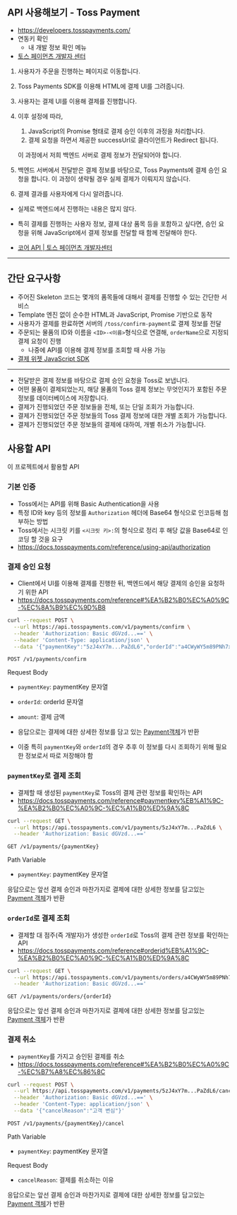 ## API 사용해보기 - Toss Payment
- https://developers.tosspayments.com/
- 연동키 확인
  - 내 개발 정보 확인 메뉴
- [토스 페이먼츠 개발자 센터](https://developers.tosspayments.com/sandbox)

1. 사용자가 주문을 진행하는 페이지로 이동합니다.
2. Toss Payments SDK를 이용해 HTML에 결제 UI를 그려줍니다.
3. 사용자는 결제 UI를 이용해 결제를 진행합니다.
4. 이후 설정에 따라,
    1. JavaScript의 Promise 형태로 결제 승인 이후의 과정을 처리합니다.
    2. 결제 요청을 하면서 제공한 successUrl로 클라이언트가 Redirect 됩니다.

   이 과정에서 저희 백엔드 서버로 결제 정보가 전달되어야 합니다.

5. 백엔드 서버에서 전달받은 결제 정보를 바탕으로, Toss Payments에 결제 승인 요청을 합니다. 이 과정이 생략될 경우 실제 결제가 이뤄지지 않습니다.
6. 결제 결과를 사용자에게 다시 알려줍니다.

- 실제로 백엔드에서 진행하는 내용은 많지 않다. 
- 특히 결제를 진행하는 사용자 정보, 결제 대상 품목 등을 포함하고 싶다면, 승인 요청을 위해 JavaScript에서 결제 정보를 전달할 때 함께 전달해야 한다.


- [코어 API | 토스 페이먼츠 개발자센터](https://docs.tosspayments.com/reference)

---
## 간단 요구사항
- 주어진 Skeleton 코드는 몇개의 품목들에 대해서 결제를 진행할 수 있는 간단한 서비스
- Template 엔진 없이 순수한 HTML과 JavaScript, Promise 기반으로 동작
- 사용자가 결제를 완료하면 서버의 `/toss/confirm-payment`로 결제 정보를 전달
- 주문되는 물품의 ID와 이름을 `<ID>-<이름>`형식으로 연결해, `orderName`으로 지정되 결제 요청이 진행
  - 나중에 API를 이용해 결제 정보를 조회할 때 사용 가능
- [결제 위젯 JavaScript SDK](https://docs.tosspayments.com/reference/widget-sdk#requestpayment%EA%B2%B0%EC%A0%9C-%EC%A0%95%EB%B3%B4)
---
- 전달받은 결제 정보를 바탕으로 결제 승인 요청을 Toss로 보냅니다.
- 어떤 물품이 결제되었는지, 해당 물품의 Toss 결제 정보는 무엇인지가 포함된 주문 정보를 데이터베이스에 저장합니다.
- 결제가 진행되었던 주문 정보들을 전체, 또는 단일 조회가 가능합니다.
- 결제가 진행되었던 주문 정보들의 Toss 결제 정보에 대한 개별 조회가 가능합니다.
- 결제가 진행되었던 주문 정보들의 결제에 대하여, 개별 취소가 가능합니다.

## 사용할 API
이 프로젝트에서 활용할 API

### 기본 인증
- Toss에서는 API를 위해 Basic Authentication을 사용
- 특정 ID와 key 등의 정보를 `Authorization` 헤더에 Base64 형식으로 인코등해 첨부하는 방법
- Toss에서는 시크릿 키를 `<시크릿 키>:`의 형식으로 정리 후 해당 값을 Base64로 인코딩 할 것을 요구
- https://docs.tosspayments.com/reference/using-api/authorization


### 결제 승인 요청
- Client에서 UI를 이용해 결제를 진행한 뒤, 백엔드에서 해당 결제의 승인을 요청하기 위한 API
- https://docs.tosspayments.com/reference#%EA%B2%B0%EC%A0%9C-%EC%8A%B9%EC%9D%B8
```Bash
curl --request POST \
  --url https://api.tosspayments.com/v1/payments/confirm \
  --header 'Authorization: Basic dGVzd...==' \
  --header 'Content-Type: application/json' \
  --data '{"paymentKey":"5zJ4xY7m...PaZdL6","orderId":"a4CWyWY5m89PNh7xJwhk1","amount":15000}'
```
`POST /v1/payments/confirm`

Request Body   
- `paymentKey`: paymentKey 문자열
- `orderId`: orderId 문자열
- `amount`: 결제 금액


- 응답으로는 결제에 대한 상세한 정보를 담고 있는 [Payment객체](https://docs.tosspayments.com/reference#payment-객체)가 반환
- 이중 특히 `paymentKey`와 `orderId`의 경우 추후 이 정보를 다시 조회하기 위해 필요한 정보로서 따로 저장해야 함


### `paymentKey`로 결제 조회
- 결제할 때 생성된 `paymentKey`로 Toss의 결제 관련 정보를 확인하는 API
- https://docs.tosspayments.com/reference#paymentkey%EB%A1%9C-%EA%B2%B0%EC%A0%9C-%EC%A1%B0%ED%9A%8C
```Bash
curl --request GET \
  --url https://api.tosspayments.com/v1/payments/5zJ4xY7m...PaZdL6 \
  --header 'Authorization: Basic dGVzd...=='
```
`GET /v1/payments/{paymentKey}`   

Path Variable   
- `paymentKey`: paymentKey 문자열

응답으로는 앞선 결제 승인과 마찬가지로 결제에 대한 상세한 정보를 담고있는 [Payment 객체](https://docs.tosspayments.com/reference#payment-객체)가 반환

### `orderId`로 결제 조회
- 결제할 대 점주(즉 개발자)가 생성한 `orderId`로 Toss의 결제 관련 정보를 확인하는 API
- https://docs.tosspayments.com/reference#orderid%EB%A1%9C-%EA%B2%B0%EC%A0%9C-%EC%A1%B0%ED%9A%8C
```Bash
curl --request GET \
  --url https://api.tosspayments.com/v1/payments/orders/a4CWyWY5m89PNh7xJwhk1 \
  --header 'Authorization: Basic dGVzd...=='
```
`GET /v1/payments/orders/{orderId}`

응답으로는 앞선 결제 승인과 마찬가지로 결제에 대한 상세한 정보를 담고있는 [Payment 객체](https://docs.tosspayments.com/reference#payment-객체)가 반환


### 결제 취소
- `paymentKey`를 가지고 승인된 결제를 취소
- https://docs.tosspayments.com/reference#%EA%B2%B0%EC%A0%9C-%EC%B7%A8%EC%86%8C
```Bash
curl --request POST \
  --url https://api.tosspayments.com/v1/payments/5zJ4xY7m...PaZdL6/cancel \
  --header 'Authorization: Basic dGVzd...==' \
  --header 'Content-Type: application/json' \
  --data '{"cancelReason":"고객 변심"}'
```
`POST /v1/payments/{paymentKey}/cancel`

Path Variable
- `paymentKey`: paymentKey 문자열

Request Body
- `cancelReason`: 결제를 취소하는 이유

응답으로는 앞선 결제 승인과 마찬가지로 결제에 대한 상세한 정보를 담고있는 [Payment 객체](https://docs.tosspayments.com/reference#payment-객체)가 반환